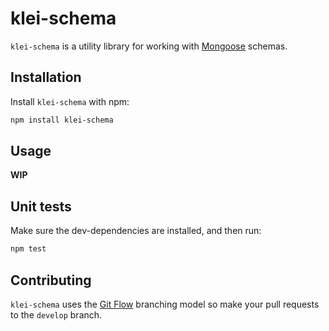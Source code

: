 klei-schema
===========

`klei-schema` is a utility library for working with [Mongoose](http://mongoosejs.com) schemas.

## Installation

Install `klei-schema` with npm:

```bash
npm install klei-schema
```

## Usage

**WIP**

## Unit tests

Make sure the dev-dependencies are installed, and then run:

```bash
npm test
```

## Contributing

`klei-schema` uses the [Git Flow](http://nvie.com/posts/a-successful-git-branching-model/) branching model so make your pull requests to the `develop` branch.